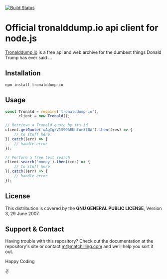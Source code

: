 [![Build Status](https://travis-ci.org/tronalddump-io/client-nodejs.svg?branch=master)](https://travis-ci.org/tronalddump-io/client-nodejs)

# Official tronalddump.io api client for node.js

[Tronalddump.io](https://www.tronalddump.io) is a free api and web archive for the dumbest things Donald Trump has ever said ...

## Installation

`npm install tronalddump-io`

## Usage

```javascript
const Tronald = require('tronalddump-io'),
      client = new Tronald();

// Retrieve a Tronald quote by its id
client.getQuote('wAgIgzV1S9OARKhfun3f0A').then((res) => {
    // to stuff here
}).catch((err) => {
    // handle error
});

// Perform a free text search
client.search('money').then((res) => {
    // to stuff here
}).catch((err) => {
    // handle error
});
```

## License

This distribution is covered by the **GNU GENERAL PUBLIC LICENSE**, Version 3, 29 June 2007.

## Support & Contact

Having trouble with this repository? Check out the documentation at the repository's site or contact m@matchilling.com and we’ll help you sort it out.

Happy Coding

:v:
